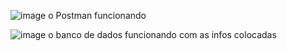 ![image](https://github.com/user-attachments/assets/5ebb55a4-2f40-4220-a689-ff2f3af3447d)
o Postman funcionando

![image](https://github.com/user-attachments/assets/4a956e67-2b85-4016-b110-9d2044ac1e0e)
o banco de dados funcionando com as infos colocadas

